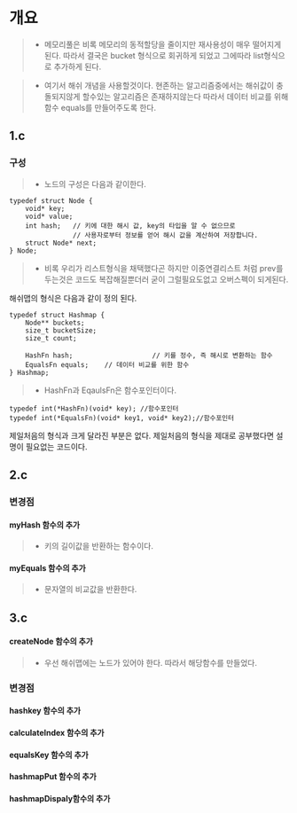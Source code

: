 # 개요

> - 메모리풀은 비록 메모리의 동적할당을 줄이지만 재사용성이 매우 떨어지게 된다.
따라서 결국은 bucket 형식으로 회귀하게 되었고 그에따라 list형식으로 추가하게 된다.

> - 여기서 해쉬 개념을 사용할것이다. 현존하는 알고리즘중에서는 해쉬값이 충돌되지않게 할수있는
알고리즘은 존재하지않는다 따라서 데이터 비교를 위해 함수 equals를 만들어주도록 한다.

## 1.c

### 구성

> - 노드의 구성은 다음과 같이한다.

```
typedef struct Node {
	void* key;
	void* value;
	int hash;	// 키에 대한 해시 값, key의 타입을 알 수 없으므로
				// 사용자로부터 정보를 얻어 해시 값을 계산하여 저장합니다.
	struct Node* next;
} Node;
```
> - 비록 우리가 리스트형식을 채택했다곤 하지만 이중연결리스트 처럼 prev를 두는것은 코드도 복잡해질뿐더러 굳이 그럴필요도없고 오버스펙이 되게된다.

해쉬맵의 형식은 다음과 같이 정의 된다.

```
typedef struct Hashmap {
	Node** buckets;
	size_t bucketSize;
	size_t count;

	HashFn hash;					// 키를 정수, 즉 해시로 변환하는 함수
	EqualsFn equals;	// 데이터 비교를 위한 함수
} Hashmap;
```

> - HashFn과 EqaulsFn은 함수포인터이다.
```
typedef int(*HashFn)(void* key); //함수포인터
typedef int(*EqualsFn)(void* key1, void* key2);//함수포인터
```

제일처음의 형식과 크게 달라진 부분은 없다.
제일처음의 형식을 제대로 공부했다면 설명이 필요없는 코드이다.

## 2.c

### 변경점 

#### myHash 함수의 추가

> - 키의 길이값을 반환하는 함수이다.

#### myEquals 함수의 추가

> - 문자열의 비교값을 반환한다.

## 3.c

#### createNode 함수의 추가

> - 우선 해쉬맵에는 노드가 있어야 한다. 따라서 해당함수를 만들었다.

### 변경점



#### hashkey 함수의 추가

#### calculateIndex 함수의 추가



#### equalsKey 함수의 추가

#### hashmapPut 함수의 추가

#### hashmapDispaly함수의 추가
